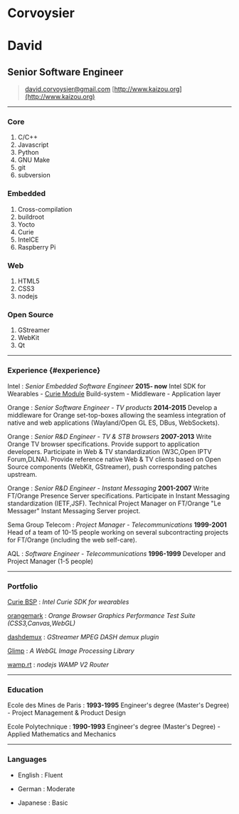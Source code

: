 # Corvoysier
# David
## Senior Software Engineer

> [david.corvoysier@gmail.com](david.corvoysier@gmail.com)
> [http://www.kaizou.org](http://www.kaizou.org)

------

### Core

1. C/C++
1. Javascript
1. Python
1. GNU Make
1. git
1. subversion

### Embedded

1. Cross-compilation
1. buildroot
1. Yocto
1. Curie
1. IntelCE
1. Raspberry Pi

### Web

1. HTML5
1. CSS3
1. nodejs

### Open Source

1. GStreamer
1. WebKit
1. Qt

------

### Experience {#experience}

Intel
: *Senior Embedded Software Engineer*
  __2015- now__
  Intel SDK for Wearables - [Curie Module](http://www.intel.com/content/www/us/en/wearables/wearable-soc.html)
  Build-system - Middleware - Application layer

Orange
: *Senior Software Engineer - TV products*
  __2014-2015__
  Develop a middleware for Orange set-top-boxes allowing the seamless integration of native and web applications (Wayland/Open GL ES, DBus, WebSockets).

Orange
: *Senior R&D Engineer - TV & STB browsers*
  __2007-2013__
  Write Orange TV browser specifications. Provide support to application developers. Participate in Web & TV standardization (W3C,Open IPTV Forum,DLNA). Provide reference native Web & TV clients based on Open Source components (WebKit, GStreamer), push corresponding patches upstream.

Orange
: *Senior R&D Engineer - Instant Messaging*
  __2001-2007__
  Write FT/Orange Presence Server specifications. Participate in Instant Messaging standardization (IETF,JSF). Technical Project Manager on FT/Orange "Le Messager" Instant Messaging Server project.

Sema Group Telecom
: *Project Manager - Telecommunications*
  __1999-2001__
  Head of a team of 10-15 people working on several subcontracting projects for FT/Orange (including the web self-care).

AQL
: *Software Engineer - Telecommunications*
  __1996-1999__
  Developer and Project Manager (1-5 people)

---

### Portfolio

[Curie BSP](https://github.com/CurieBSP)
: *Intel Curie SDK for wearables*

[orangemark](http://orange-opensource.github.io/orangemark/)
: *Orange Browser Graphics Performance Test Suite (CSS3,Canvas,WebGL)*

[dashdemux](https://github.com/Orange-OpenSource/gstdashdemux)
: *GStreamer MPEG DASH demux plugin*
  
[Glimp](https://github.com/Orange-OpenSource/glimp)
: *A WebGL Image Processing Library*

[wamp.rt](https://www.npmjs.org/package/wamp.rt)
: *nodejs WAMP V2 Router*  

---

### Education

Ecole des Mines de Paris
: __1993-1995__
  Engineer's degree (Master's Degree) - Project Management & Product Design

Ecole Polytechnique
: __1990-1993__
  Engineer's degree (Master's Degree) - Applied Mathematics and Mechanics

---

### Languages

* English
  : Fluent

* German
  : Moderate

* Japanese
  : Basic

